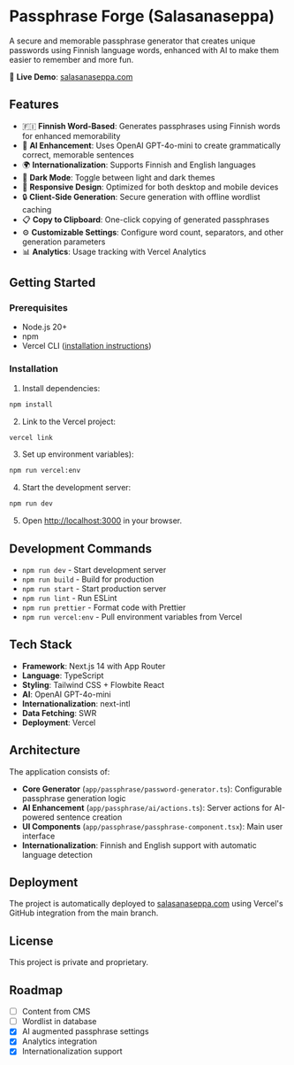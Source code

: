 # Passphrase Forge (Salasanaseppa)

A secure and memorable passphrase generator that creates unique passwords using Finnish language words, enhanced with AI to make them easier to remember and more fun.

🔗 **Live Demo**: [salasanaseppa.com](https://salasanaseppa.com)

## Features

- 🇫🇮 **Finnish Word-Based**: Generates passphrases using Finnish words for enhanced memorability
- 🤖 **AI Enhancement**: Uses OpenAI GPT-4o-mini to create grammatically correct, memorable sentences
- 🌍 **Internationalization**: Supports Finnish and English languages
- 🌙 **Dark Mode**: Toggle between light and dark themes
- 📱 **Responsive Design**: Optimized for both desktop and mobile devices
- 🔒 **Client-Side Generation**: Secure generation with offline wordlist caching
- 📋 **Copy to Clipboard**: One-click copying of generated passphrases
- ⚙️ **Customizable Settings**: Configure word count, separators, and other generation parameters
- 📊 **Analytics**: Usage tracking with Vercel Analytics

## Getting Started

### Prerequisites

- Node.js 20+
- npm
- Vercel CLI ([installation instructions](https://vercel.com/docs/cli))

### Installation

1. Install dependencies:

```bash
npm install
```

2. Link to the Vercel project:

```bash
vercel link
```

3. Set up environment variables):

```bash
npm run vercel:env
```

4. Start the development server:

```bash
npm run dev
```

5. Open [http://localhost:3000](http://localhost:3000) in your browser.

## Development Commands

- `npm run dev` - Start development server
- `npm run build` - Build for production
- `npm run start` - Start production server
- `npm run lint` - Run ESLint
- `npm run prettier` - Format code with Prettier
- `npm run vercel:env` - Pull environment variables from Vercel

## Tech Stack

- **Framework**: Next.js 14 with App Router
- **Language**: TypeScript
- **Styling**: Tailwind CSS + Flowbite React
- **AI**: OpenAI GPT-4o-mini
- **Internationalization**: next-intl
- **Data Fetching**: SWR
- **Deployment**: Vercel

## Architecture

The application consists of:

- **Core Generator** (`app/passphrase/password-generator.ts`): Configurable passphrase generation logic
- **AI Enhancement** (`app/passphrase/ai/actions.ts`): Server actions for AI-powered sentence creation
- **UI Components** (`app/passphrase/passphrase-component.tsx`): Main user interface
- **Internationalization**: Finnish and English support with automatic language detection

## Deployment

The project is automatically deployed to [salasanaseppa.com](https://salasanaseppa.com) using Vercel's GitHub integration from the main branch.

## License

This project is private and proprietary.

## Roadmap

- [ ] Content from CMS
- [ ] Wordlist in database
- [x] AI augmented passphrase settings
- [x] Analytics integration
- [x] Internationalization support
